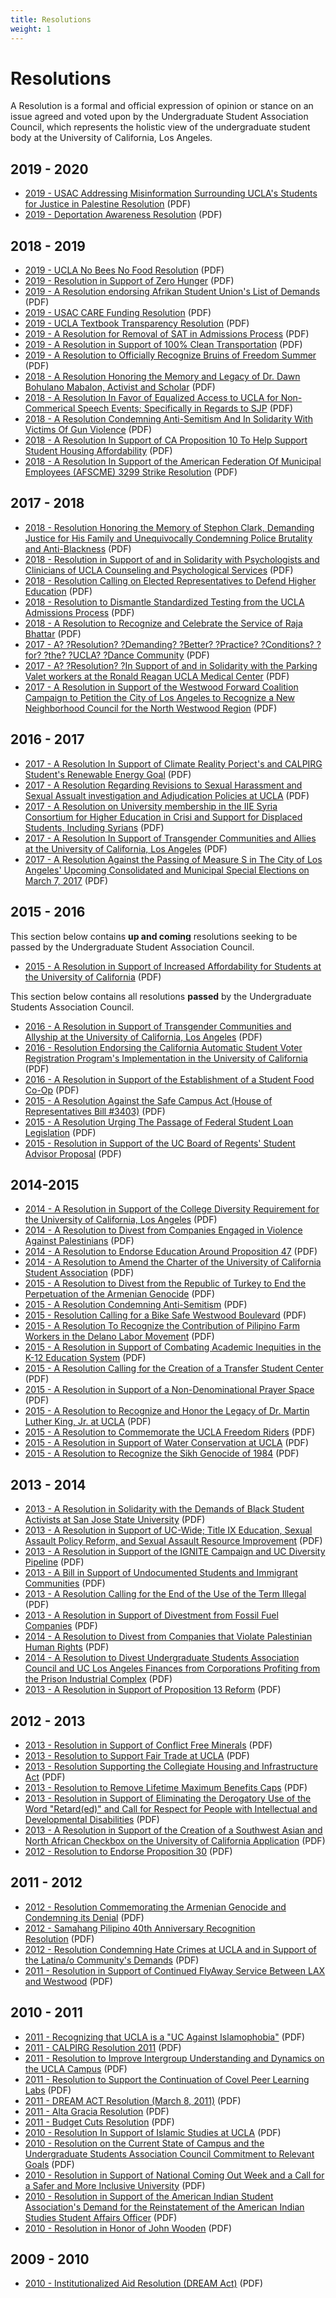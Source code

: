 ```yaml
---
title: Resolutions
weight: 1
---
```


# Resolutions

A Resolution is a formal and official expression of opinion or stance on an issue agreed and voted upon by the Undergraduate Student Association Council, which represents the holistic view of the undergraduate student body at the University of California, Los Angeles.

## 2019 - 2020

  - [2019 - USAC Addressing Misinformation Surrounding UCLA's Students for Justice in Palestine Resolution](resolutions/USAC%20Addressing%20Misinformation%20Surrounding%20UCLA's%20Students%20for%20Justice%20in%20Palestine%20Resolution.pdf) (PDF)
  - [2019 - Deportation Awareness Resolution](resolutions/Deportation%20Awareness%20Resolution.pdf) (PDF)

## 2018 - 2019

  - [2019 - UCLA No Bees No Food Resolution](resolutions/UCLA%20No%20Bees%20No%20Food%20Resolution.pdf) (PDF)
  - [2019 - Resolution in Support of Zero Hunger](resolutions/Resolution%20in%20Support%20of%20Zero%20Hunger.pdf) (PDF)
  - [2019 - A Resolution endorsing Afrikan Student Union's List of Demands](resolutions/A%20Resolution%20Endorsing%20Afrikan%20Student%20Union's%20List%20of%20Demands.pdf) (PDF)
  - [2019 - USAC CARE Funding Resolution](resolutions/USAC%20CARE%20Funding%20Resolution.pdf) (PDF)
  - [2019 - UCLA Textbook Transparency Resolution](resolutions/UCLA%20Textbook%20Transparency%20resolution.pdf) (PDF)
  - [2019 - A Resolution for Removal of SAT in Admissions Process](resolutions/Resolution%20for%20Removal%20SAT%20in%20Admissions%20Process.pdf) (PDF)
  - [2019 - A Resolution in Support of 100% Clean Transportation](resolutions/USAC%20100%20Percent%20Clean%20Transportation%20Resolution.pdf) (PDF)
  - [2019 - A Resolution to Officially Recognize Bruins of Freedom Summer](resolutions/A%20Resolution%20To%20Officially%20Recognize%20Bruins%20of%20Freedom%20Summer.pdf) (PDF)
  - [2018 - A Resolution Honoring the Memory and Legacy of Dr. Dawn Bohulano Mabalon, Activist and Scholar](resolutions/Resolution%20Honoring%20the%20Memory%20and%20Legacy%20of%20Dr.%20Dawn%20Bohulano%20Mabalon,%20Activist%20and%20Scholar.pdf) (PDF)
  - [2018 - A Resolution In Favor of Equalized Access to UCLA for Non-Commerical Speech Events; Specifically in Regards to SJP](resolutions/USAC%20RESOLUTION%20IN%20FAVOR%20OF%20EQUALIZED%20ACCESS%20TO%20UCLA%20FOR%20NON-COMMERCIAL%20SPEECH%20EVENTS%20SPECIFICALLY%20IN%20REGARDS%20TO%20SJP.pdf) (PDF)
  - [2018 - A Resolution Condemning Anti-Semitism And In Solidarity With Victims Of Gun Violence](resolutions/Tree%20of%20Life%20Resolution.pdf) (PDF)
  - [2018 - A Resolution In Support of CA Proposition 10 To Help Support Student Housing Affordability](resolutions/A%20RESOLUTION%20IN%20SUPPORT%20OF%20CA%20PROPOSITION%2010%20TO%20HELP%20SUPPORT%20STUDENT%20HOUSING%20AFFORDABILITY.pdf) (PDF)
  - [2018 - A Resolution In Support of the American Federation Of Municipal Employees (AFSCME) 3299 Strike Resolution](resolutions/In%20Support%20of%20the%20American%20Federation%20Of%20Municipal%20Employees%20\(AFSCME\)%203299%20Strike%20Resolution.pdf) (PDF)

## 2017 - 2018

  - [2018 - Resolution Honoring the Memory of Stephon Clark, Demanding Justice for His Family and Unequivocally Condemning Police Brutality and Anti-Blackness](resolutions/A%20Resolution%20Honoring%20the%20Memory%20of%20Stephon%20Clark,%20Demanding%20Justice%20for%20His%20Family%20and%20Unequivocally%20Condemning%20Police%20Brutality%20and%20Anti-Blackness.pdf) (PDF)
  - [2018 - Resolution in Support of and in Solidarity with Psychologists and Clinicians of UCLA Counseling and Psychological Services](resolutions/CAPS%20Psychologists%20Resolution.pdf) (PDF)
  - [2018 - Resolution Calling on Elected Representatives to Defend Higher Education](resolutions/Resolution%20Calling%20on%20Elected%20Representatives%20to%20Defend%20Higher%20Education.pdf) (PDF)
  - [2018 - Resolution to Dismantle Standardized Testing from the UCLA Admissions Process](resolutions/A%20Resolution%20to%20Dismantle%20Standardized%20Testing%20from%20the%20UCLA%20Admissions%20Process.pdf) (PDF)
  - [2018 - A Resolution to Recognize and Celebrate the Service of Raja Bhattar](resolutions/A%20Resolution%20to%20Recognize%20and%20Celebrate%20the%20Service%20of%20Raja%20Bhattar.pdf) (PDF)
  - [2017 - A? ?Resolution? ?Demanding? ?Better? ?Practice? ?Conditions? ?for? ?the? ?UCLA? ?Dance Community](resolutions/Dance%20Community%20Resolution.pdf) (PDF)
  - [2017 - A? ?Resolution? ?In Support of and in Solidarity with the Parking Valet workers at the Ronald Reagan UCLA Medical Center](resolutions/Valet%20Workers%20Resolution%2011.28.17.pdf) (PDF)
  - [2017 - A Resolution in Support of the Westwood Forward Coalition Campaign to Petition the City of Los Angeles to Recognize a New Neighborhood Council for the North Westwood Region](resolutions/Westwood%20Forward%20Resolution%201.9.18.pdf) (PDF)

## 2016 - 2017

  - [2017 - A Resolution In Support of Climate Reality Porject's and CALPIRG Student's Renewable Energy Goal](resolutions/CALPIRG%20Resolution.pdf) (PDF)
  - [2017 - A Resolution Regarding Revisions to Sexual Harassment and Sexual Assualt investigation and Adjudication Policies at UCLA](resolutions/CASH%20Resolution.pdf) (PDF)
  - [2017 - A Resolution on University membership in the IIE Syria Consortium for Higher Education in Crisi and Support for Displaced Students, Including Syrians](resolutions/Syrian%20Consortium%20Resolution.pdf) (PDF)
  - [2017 - A Resolution In Support of Transgender Communities and Allies at the University of California, Los Angeles](resolutions/Transgender%20Communities%20and%20Allies%20Resolution.pdf) (PDF)
  - [2017 - A Resolution Against the Passing of Measure S in The City of Los Angeles' Upcoming Consolidated and Municipal Special Elections on March 7, 2017](resolutions/USAC%20Measure%20S%20Resolution.pdf) (PDF)

## 2015 - 2016

This section below contains **up and coming** resolutions seeking to be passed by the Undergraduate Student Association Council.

  - [2015 - A Resolution in Support of Increased Affordability for Students at the University of California](resolutions/AffordabilityResolution.pdf) (PDF)

<!-- end list -->

This section below contains all resolutions **passed** by the Undergraduate Students Association Council.

  - [2016 - A Resolution in Support of Transgender Communities and Allyship at the University of California, Los Angeles](resolutions/Resolution%20In%20Support%20of%20Transgender%20Communities%20and%20Allyship.pdf) (PDF)
  - [2016 - Resolution Endorsing the California Automatic Student Voter Registration Program's Implementation in the University of California](resolutions/USACAResolutionSupportingAutomaticStudentVoterRegistration.pdf) (PDF)
  - [2016 - A Resolution in Support of the Establishment of a Student Food Co-Op](resolutions/Resolution-%20food%20co-op.pdf) (PDF)
  - [2015 - A Resolution Against the Safe Campus Act (House of Representatives Bill \#3403)](resolutions/AResolutionAgainsttheSafeCampusActH.R.3403.pdf) (PDF)
  - [2015 - A Resolution Urging The Passage of Federal Student Loan Legislation](resolutions/A%20RESOLUTION%20URGING%20THE%20PASSAGE%20OF%20FEDERAL%20STUDENT%20LOAN%20LEGISLATION.pdf) (PDF)
  - [2015 - Resolution in Support of the UC Board of Regents' Student Advisor Proposal](resolutions/Resolution%20in%20Support%20of%20the%20UC%20Board%20of%20Regents%20Student%20Advisor%20Position-2.pdf) (PDF)

## 2014-2015

  - [2014 - A Resolution in Support of the College Diversity Requirement for the University of California, Los Angeles](resolutions/USACResolution-DiversityRequirement%2011-25-14_no%20sponsors.pdf) (PDF)
  - [2014 - A Resolution to Divest from Companies Engaged in Violence Against Palestinians](resolutions/USAC%20Divestment%20Resolution%20\(11-13-2014\)_no%20sponsors.pdf) (PDF)
  - [2014 - A Resolution to Endorse Education Around Proposition 47](resolutions/AResolutiontoEndorseProposition47.pdf) (PDF)
  - [2014 - A Resolution to Amend the Charter of the University of California Student Association](resolutions/A%20Resolution%20to%20Amend%20the%20Charter%20of%20the%20University%20of%20California%20Student%20Association.pdf) (PDF)
  - [2015 - A Resolution to Divest from the Republic of Turkey to End the Perpetuation of the Armenian Genocide](resolutions/ASA%20Divestment%20Resolution%20amended%2001-20-15.pdf) (PDF)
  - [2015 - A Resolution Condemning Anti-Semitism](resolutions/no%20sponsors_A%20Resolution%20Condemning%20Anti-Semitism.pdf) (PDF)
  - [2015 - Resolution Calling for a Bike Safe Westwood Boulevard](resolutions/BikeSafeWestwoodBoulevardResolution.pdf) (PDF)
  - [2015 - A Resolution To Recognize the Contribution of Pilipino Farm Workers in the Delano Labor Movement](resolutions/AResolutiontoRecognizetheContributionofPilipinoFarmWorkersintheDelanoLaborMovement.pdf) (PDF)
  - [2015 - A Resolution in Support of Combating Academic Inequities in the K-12 Education System](resolutions/no%20sponsors_A%20Resolution%20in%20Support%20of%20Combating%20Academic%20Inequities%20in%20the%20K-12%20Education%20System.pdf) (PDF)
  - [2015 - A Resolution Calling for the Creation of a Transfer Student Center](resolutions/no%20sponsors_AResolutionCallingfortheCreationofaTransferStudentCenter.pdf) (PDF)
  - [2015 - A Resolution in Support of a Non-Denominational Prayer Space](resolutions/no%20sponsors_AResolutioninSupportofaNon-DenominationalPrayerSpace.pdf) (PDF)
  - [2015 - A Resolution to Recognize and Honor the Legacy of Dr. Martin Luther King, Jr. at UCLA](resolutions/Dr.KingResolution%20\(1\).pdf) (PDF)
  - [2015 - A Resolution to Commemorate the UCLA Freedom Riders](resolutions/USACFreedomRidersResolution.pdf) (PDF)
  - [2015 - A Resolution in Support of Water Conservation at UCLA](resolutions/no%20sponsors_AffordabilityResolution.pdf) (PDF)
  - [2015 - A Resolution to Recognize the Sikh Genocide of 1984](resolutions/ResolutiontoRecognizetheSikhGenocideof1984.pdf) (PDF)

## 2013 - 2014

  - [2013 - A Resolution in Solidarity with the Demands of Black Student Activists at San Jose State University](resolutions/AResolutioninSolidaritywiththeDemandsofBlackStudentActivistsatSanJoseStateUniversity.pdf) (PDF)
  - [2013 - A Resolution in Support of UC-Wide; Title IX Education, Sexual Assault Policy Reform, and Sexual Assault Resource Improvement](resolutions/AResolutioninSupportofUC-WideTitleIXEducationSexualAssaultPolicyReformandSexualAssaultResourceImprovement%20\(1\).pdf) (PDF)
  - [2013 - A Resolution in Support of the IGNITE Campaign and UC Diversity Pipeline](resolutions/IGNITEResolutionEdited.pdf) (PDF)
  - [2013 - A Bill in Support of Undocumented Students and Immigrant Communities](resolutions/resolutions%20with%20new%20changes.pdf) (PDF)
  - [2013 - A Resolution Calling for the End of the Use of the Term Illegal](resolutions/DroptheIWordResolution.pdf) (PDF)
  - [2013 - A Resolution in Support of Divestment from Fossil Fuel Companies](resolutions/UCLAResolutiontoUSACfortheDivestmentofFossilFuels.pdf) (PDF)
  - [2014 - A Resolution to Divest from Companies that Violate Palestinian Human Rights](resolutions/A%20Resolution%20to%20Divest%20from%20Companies%20that%20Violate%20Palestinian%20Human%20Rights.pdf) (PDF)
  - [2014 - A Resolution to Divest Undergraduate Students Association Council and UC Los Angeles Finances from Corporations Profiting from the Prison Industrial Complex](resolutions/USACPrivatePrisonDivestmentResolution.pdf) (PDF)
  - [2013 - A Resolution in Support of Proposition 13 Reform](resolutions/USACProp13Resolution.pdf) (PDF)

## 2012 - 2013

  - [2013 - Resolution in Support of Conflict Free Minerals](resolutions/ConflictFreeCampusInitiativeResolution.pdf) (PDF)
  - [2013 - Resolution to Support Fair Trade at UCLA](resolutions/USACresolutiontosupportFairTradeatUCLA.pdf) (PDF)
  - [2013 - Resolution Supporting the Collegiate Housing and Infrastructure Act](resolutions/CHIAResolution.pdf) (PDF)
  - [2013 - Resolution to Remove Lifetime Maximum Benefits Caps](resolutions/Resolution%20to%20Remove%20Lifetime%20Maximum%20Benefits%20Caps.pdf) (PDF)
  - [2013 - Resolution in Support of Eliminating the Derogatory Use of the Word "Retard(ed)" and Call for Respect for People with Intellectual and Developmental Disabilities](resolutions/Resolution%20-%20End%20the%20R%20Word.pdf) (PDF)
  - [2013 - A Resolution in Support of the Creation of a Southwest Asian and North African Checkbox on the University of California Application](resolutions/UCLA%20SWANA%20Resolution.pdf) (PDF)
  - [2012 - Resolution to Endorse Proposition 30](resolutions/ResolutiontoEndorseProposition30.pdf) (PDF)

## 2011 - 2012

  - [2012 - Resolution Commemorating the Armenian Genocide and Condemning its Denial](resolutions/Resolution%20Commemorating%20the%20Armenian%20Genocide%20and%20Condemning%20its%20Denial.pdf) (PDF)
  - [2012 - Samahang Pilipino 40th Anniversary Recognition Resolution](resolutions/SAMAHANG%20PILIPINO%2040th%20ANNIVERSARY%20RECOGNITION%20RESOLUTION.pdf) (PDF)
  - [2012 - Resolution Condemning Hate Crimes at UCLA and in Support of the Latina/o Community's Demands](resolutions/ResolutionCondemningHateCrimesandpromotingdiversityatUCLA.pdf) (PDF)
  - [2011 - Resolution in Support of Continued FlyAway Service Between LAX and Westwood](resolutions/flyawayresolution.pdf) (PDF)

## 2010 - 2011

  - [2011 - Recognizing that UCLA is a "UC Against Islamophobia"](resolutions/anti-islamophobia.pdf) (PDF)
  - [2011 - CALPIRG Resolution 2011](resolutions/calpirg_resolution_2011.pdf) (PDF)
  - [2011 - Resolution to Improve Intergroup Understanding and Dynamics on the UCLA Campus](resolutions/resolution_dynamics.pdf) (PDF)
  - [2011 - Resolution to Support the Continuation of Covel Peer Learning Labs](resolutions/resolution_covel.pdf) (PDF)
  - [2011 - DREAM ACT Resolution (March 8, 2011)](resolutions/dreamact_resolution.pdf) (PDF)
  - [2011 - Alta Gracia Resolution](resolutions/altagracia_resolution.pdf) (PDF)
  - [2011 - Budget Cuts Resolution](resolutions/2011BudgetCutsResolution.pdf) (PDF)
  - [2010 - Resolution In Support of Islamic Studies at UCLA](resolutions/resolution_islamic_studies.pdf) (PDF)
  - [2010 - Resolution on the Current State of Campus and the Undergraduate Students Association Council Commitment to Relevant Goals](resolutions/vision_resolution.pdf) (PDF)
  - [2010 - Resolution in Support of National Coming Out Week and a Call for a Safer and More Inclusive University](resolutions/LGBT_resolution.pdf) (PDF)
  - [2010 - Resolution in Support of the American Indian Student Association's Demand for the Reinstatement of the American Indian Studies Student Affairs Officer](resolutions/AmericanIndianResolution.pdf) (PDF)
  - [2010 - Resolution in Honor of John Wooden](resolutions/Wooden_Resolution.pdf) (PDF)

## 2009 - 2010

  - [2010 - Institutionalized Aid Resolution (DREAM Act)](resolutions/DREAM_resolution.pdf) (PDF)
